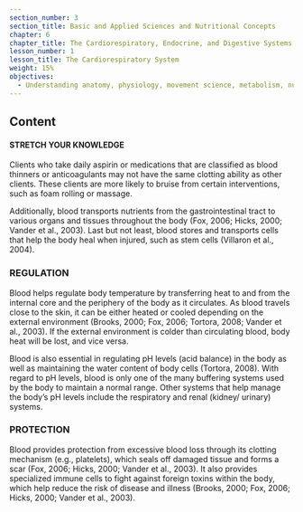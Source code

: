 ```yaml
---
section_number: 3
section_title: Basic and Applied Sciences and Nutritional Concepts
chapter: 6
chapter_title: The Cardiorespiratory, Endocrine, and Digestive Systems
lesson_number: 1
lesson_title: The Cardiorespiratory System
weight: 15%
objectives:
  - Understanding anatomy, physiology, movement science, metabolism, nutrition, and supplementation.
---
```


## Content
#### STRETCH YOUR KNOWLEDGE

Clients who take daily aspirin or medications that are classified as blood thinners or anticoagulants may not have the same clotting ability as other clients. These clients are more likely to bruise from certain interventions, such as foam rolling or massage.

Additionally, blood transports nutrients from the gastrointestinal tract to various organs and tissues throughout the body (Fox, 2006; Hicks, 2000; Vander et al., 2003). Last but not least, blood stores and transports cells that help the body heal when injured, such as stem cells (Villaron et al., 2004).

### REGULATION

Blood helps regulate body temperature by transferring heat to and from the internal core and the periphery of the body as it circulates. As blood travels close to the skin, it can be either heated or cooled depending on the external environment (Brooks, 2000; Fox, 2006; Tortora, 2008; Vander et al., 2003). If the external environment is colder than circulating blood, body heat will be lost, and vice versa.

Blood is also essential in regulating pH levels (acid balance) in the body as well as maintaining the water content of body cells (Tortora, 2008). With regard to pH levels, blood is only one of the many buffering systems used by the body to maintain a normal range. Other systems that help manage the body’s pH levels include the respiratory and renal (kidney/ urinary) systems.

### PROTECTION

Blood provides protection from excessive blood loss through its clotting mechanism (e.g., platelets), which seals off damaged tissue and forms a scar (Fox, 2006; Hicks, 2000; Vander et al., 2003). It also provides specialized immune cells to fight against foreign toxins within the body, which help reduce the risk of disease and illness (Brooks, 2000; Fox, 2006; Hicks, 2000; Vander et al., 2003).